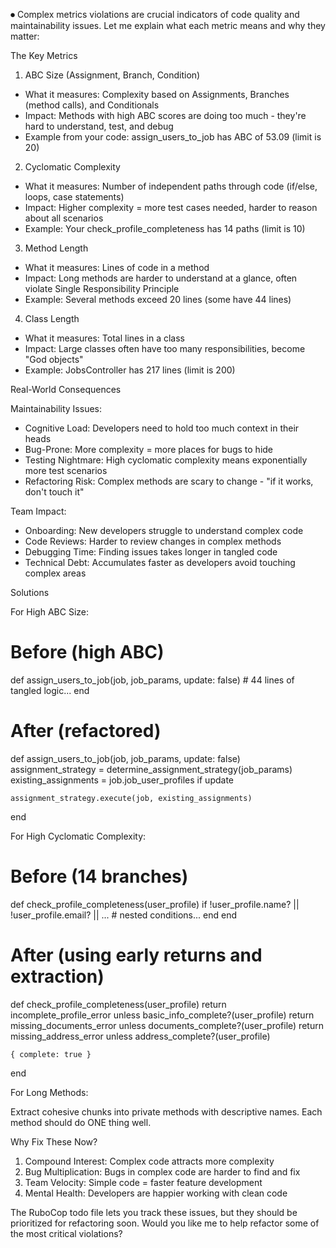 ⏺ Complex metrics violations are crucial indicators of code quality and maintainability issues. Let me explain what each metric means and why they matter:

  The Key Metrics

  1. ABC Size (Assignment, Branch, Condition)

  - What it measures: Complexity based on Assignments, Branches (method calls), and Conditionals
  - Impact: Methods with high ABC scores are doing too much - they're hard to understand, test, and debug
  - Example from your code: assign_users_to_job has ABC of 53.09 (limit is 20)

  2. Cyclomatic Complexity

  - What it measures: Number of independent paths through code (if/else, loops, case statements)
  - Impact: Higher complexity = more test cases needed, harder to reason about all scenarios
  - Example: Your check_profile_completeness has 14 paths (limit is 10)

  3. Method Length

  - What it measures: Lines of code in a method
  - Impact: Long methods are harder to understand at a glance, often violate Single Responsibility Principle
  - Example: Several methods exceed 20 lines (some have 44 lines)

  4. Class Length

  - What it measures: Total lines in a class
  - Impact: Large classes often have too many responsibilities, become "God objects"
  - Example: JobsController has 217 lines (limit is 200)

  Real-World Consequences

  Maintainability Issues:

  - Cognitive Load: Developers need to hold too much context in their heads
  - Bug-Prone: More complexity = more places for bugs to hide
  - Testing Nightmare: High cyclomatic complexity means exponentially more test scenarios
  - Refactoring Risk: Complex methods are scary to change - "if it works, don't touch it"

  Team Impact:

  - Onboarding: New developers struggle to understand complex code
  - Code Reviews: Harder to review changes in complex methods
  - Debugging Time: Finding issues takes longer in tangled code
  - Technical Debt: Accumulates faster as developers avoid touching complex areas

  Solutions

  For High ABC Size:

  # Before (high ABC)
  def assign_users_to_job(job, job_params, update: false)
    # 44 lines of tangled logic...
  end

  # After (refactored)
  def assign_users_to_job(job, job_params, update: false)
    assignment_strategy = determine_assignment_strategy(job_params)
    existing_assignments = job.job_user_profiles if update

    assignment_strategy.execute(job, existing_assignments)
  end

  For High Cyclomatic Complexity:

  # Before (14 branches)
  def check_profile_completeness(user_profile)
    if !user_profile.name? || !user_profile.email? || ...
      # nested conditions...
    end
  end

  # After (using early returns and extraction)
  def check_profile_completeness(user_profile)
    return incomplete_profile_error unless basic_info_complete?(user_profile)
    return missing_documents_error unless documents_complete?(user_profile)
    return missing_address_error unless address_complete?(user_profile)

    { complete: true }
  end

  For Long Methods:

  Extract cohesive chunks into private methods with descriptive names. Each method should do ONE thing well.

  Why Fix These Now?

  1. Compound Interest: Complex code attracts more complexity
  2. Bug Multiplication: Bugs in complex code are harder to find and fix
  3. Team Velocity: Simple code = faster feature development
  4. Mental Health: Developers are happier working with clean code

  The RuboCop todo file lets you track these issues, but they should be prioritized for refactoring soon. Would you like me to help refactor some of the most critical violations?
